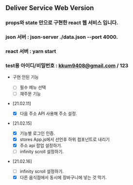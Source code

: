 ## Deliver Service Web Version

### props와 state 만으로 구현한 react 웹 서비스 입니다.

### json 서버 : json-server ./data.json --port 4000.

### react 서버 : yarn start

### test용 아이디/비밀번호 : kkum9408@gmail.com / 123

- 구현 안된 기능
  - [ ] 필수 메뉴 선택
  - [ ] 재주문 기능
- [21.02.11]

  - [x] 다음 주소 API 사용해 주소 설정.

- [21.02.15]

  - [x] 기능별 로그인 인증.
  - [x] stores App.js에서 선언후 하위 컴포넌트로 내리기
  - [x] 주소 api 팝업 설정하기.
  - [ ] infinity scroll 설정하기.

- [21.02.16]
  - [ ] infinity scroll 설정하기.
  - [x] 다른 음식점에서 동시에 장바구니에 넣는 것 막기.
